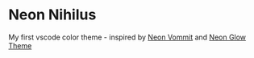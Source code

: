 # Neon Nihilus

My first vscode color theme - inspired by [Neon Vommit](https://marketplace.visualstudio.com/items?itemName=ghgofort.neon-vommit) and [Neon Glow Theme](https://marketplace.visualstudio.com/items?itemName=NickScialli.neon-glow-theme)

